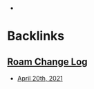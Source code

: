 - 

# Backlinks
## [Roam Change Log](<Roam Change Log.md>)
- [April 20th, 2021](<April 20th, 2021.md>)

